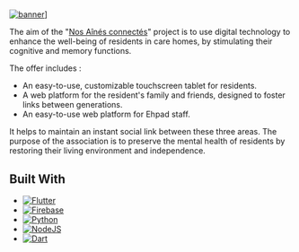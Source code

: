 #

[![banner](/assets/Img/NAC%20Banner.png)](https://www.nosainesconnectes.fr/)]

The aim of the "[Nos Aînés connectés](https://www.nosainesconnectes.fr/)" project is to use digital technology to enhance the well-being of residents in care homes, by stimulating their cognitive and memory functions.

The offer includes :

- An easy-to-use, customizable touchscreen tablet for residents.
- A web platform for the resident's family and friends, designed to foster links between generations.
- An easy-to-use web platform for Ehpad staff.

It helps to maintain an instant social link between these three areas.
The purpose of the association is to preserve the mental health of residents by restoring their living environment and independence.

## Built With

- [![Flutter](https://img.shields.io/badge/Flutter-%2302569B.svg?style=for-the-badge&logo=Flutter&logoColor=white)](https://flutter.dev/)
- [![Firebase](https://img.shields.io/badge/Firebase-039BE5?style=for-the-badge&logo=Firebase&logoColor=white)](https://firebase.google.com/)
- [![Python](https://img.shields.io/badge/python-3670A0?style=for-the-badge&logo=python&logoColor=ffdd54)](https://www.python.org/)
- [![NodeJS](https://img.shields.io/badge/node.js-6DA55F?style=for-the-badge&logo=node.js&logoColor=white)](https://nodejs.org/en/about)
- [![Dart](https://img.shields.io/badge/dart-%230175C2.svg?style=for-the-badge&logo=dart&logoColor=white)](https://dart.dev/)
